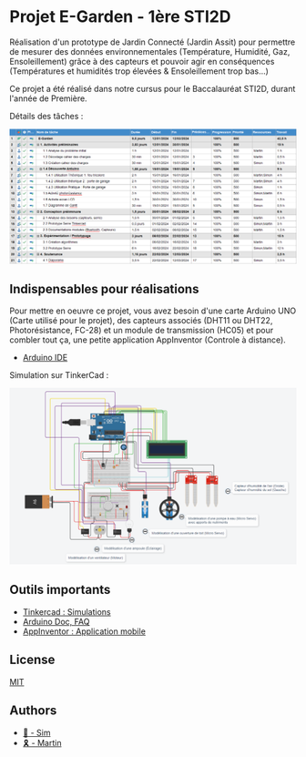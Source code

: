 # Projet E-Garden - 1ère STI2D

Réalisation d'un prototype de Jardin Connecté (Jardin Assit) pour permettre de mesurer des données environnementales (Température, Humidité, Gaz, Ensoleillement) grâce à des capteurs et pouvoir agir en conséquences (Températures et humidités trop élevées & Ensoleillement trop bas...)

Ce projet a été réalisé dans notre cursus pour le Baccalauréat STI2D, durant l'année de Première.

Détails des tâches :

![Diagramme de Gantt](/images/plannifEGarden.png)

## Indispensables pour réalisations

Pour mettre en oeuvre ce projet, vous avez besoin d'une carte Arduino UNO (Carte utilisé pour le projet), des capteurs associés (DHT11 ou DHT22, Photorésistance, FC-28) et un module de transmission (HC05) et pour combler tout ça, une petite application AppInventor (Controle à distance).

- [Arduino IDE](https://www.arduino.cc/en/software)

Simulation sur TinkerCad :

![Simulation](/images/simulationEGarden.png)

## Outils importants

- [Tinkercad : Simulations](https://www.tinkercad.com/)
- [Arduino Doc, FAQ](https://www.arduino.cc/)
- [AppInventor : Application mobile](https://appinventor.mit.edu/)

## License

[MIT](https://choosealicense.com/licenses/mit/)

## Authors

- [🔆 - Sim](https://www.github.com/SimSim236)
- [🎗️ - Martin](https://www.github.com/Lutr4nn)
